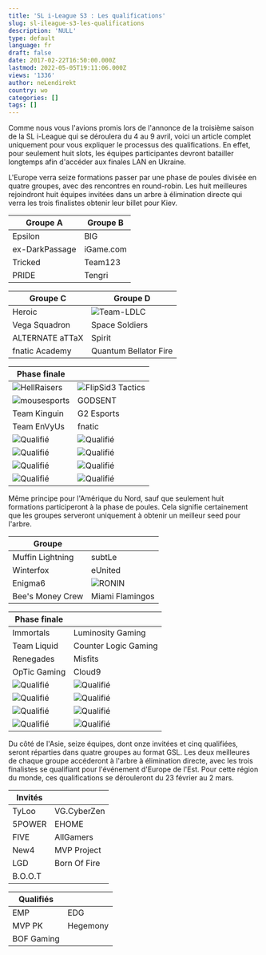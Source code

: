 ```yaml
---
title: 'SL i-League S3 : Les qualifications'
slug: sl-ileague-s3-les-qualifications
description: 'NULL'
type: default
language: fr
draft: false
date: 2017-02-22T16:50:00.000Z
lastmod: 2022-05-05T19:11:06.000Z
views: '1336'
author: neLendirekt
country: wo
categories: []
tags: []
---
```

Comme nous vous l'avions promis lors de l'annonce de la troisième saison de la SL i-League qui se déroulera du 4 au 9 avril, voici un article complet uniquement pour vous expliquer le processus des qualifications. En effet, pour seulement huit slots, les équipes participantes devront batailler longtemps afin d'accéder aux finales LAN en Ukraine.

L'Europe verra seize formations passer par une phase de poules divisée en quatre groupes, avec des rencontres en round-robin. Les huit meilleures rejoindront huit équipes invitées dans un arbre à élimination directe qui verra les trois finalistes obtenir leur billet pour Kiev.

| **Groupe A**   | **Groupe B** |
| -------------- | ------------ |
| Epsilon        | BIG          |
| ex-DarkPassage | iGame.com    |
| Tricked        | Team123      |
| PRIDE          | Tengri       |

| **Groupe C**    | **Groupe D**                                                        |
| --------------- | ------------------------------------------------------------------- |
| Heroic          | ![](/storage/countries/flag/europe_flag_580d21b984714.gif)Team-LDLC |
| Vega Squadron   | Space Soldiers                                                      |
| ALTERNATE aTTaX | Spirit                                                              |
| fnatic Academy  | Quantum Bellator Fire                                               |

| **Phase finale**                                                      |                                                                            |
| --------------------------------------------------------------------- | -------------------------------------------------------------------------- |
| ![](/storage/countries/flag/europe_flag_580d21b984714.gif)HellRaisers | ![](/storage/countries/flag/europe_flag_580d21b984714.gif)FlipSid3 Tactics |
| ![](/storage/countries/flag/europe_flag_580d21b984714.gif)mousesports | GODSENT                                                                    |
| Team Kinguin                                                          | G2 Esports                                                                 |
| Team EnVyUs                                                           | fnatic                                                                     |
| ![](/storage/countries/flag/europe_flag_580d21b984714.gif)Qualifié    | ![](/storage/countries/flag/europe_flag_580d21b984714.gif)Qualifié         |
| ![](/storage/countries/flag/europe_flag_580d21b984714.gif)Qualifié    | ![](/storage/countries/flag/europe_flag_580d21b984714.gif)Qualifié         |
| ![](/storage/countries/flag/europe_flag_580d21b984714.gif)Qualifié    | ![](/storage/countries/flag/europe_flag_580d21b984714.gif)Qualifié         |
| ![](/storage/countries/flag/europe_flag_580d21b984714.gif)Qualifié    | ![](/storage/countries/flag/europe_flag_580d21b984714.gif)Qualifié         |

  
Même principe pour l'Amérique du Nord, sauf que seulement huit formations participeront à la phase de poules. Cela signifie certainement que les groupes serveront uniquement à obtenir un meilleur seed pour l'arbre.

| **Groupe**       |                                                             |
| ---------------- | ----------------------------------------------------------- |
| Muffin Lightning | subtLe                                                      |
| Winterfox        | eUnited                                                     |
| Enigma6          | ![](/storage/countries/flag/na_flag_58176583b5a4d.png)RONIN |
| Bee's Money Crew | Miami Flamingos                                             |

| **Phase finale**                                               |                                                                |
| -------------------------------------------------------------- | -------------------------------------------------------------- |
| Immortals                                                      | Luminosity Gaming                                              |
| Team Liquid                                                    | Counter Logic Gaming                                           |
| Renegades                                                      | Misfits                                                        |
| OpTic Gaming                                                   | Cloud9                                                         |
| ![](/storage/countries/flag/na_flag_58176583b5a4d.png)Qualifié | ![](/storage/countries/flag/na_flag_58176583b5a4d.png)Qualifié |
| ![](/storage/countries/flag/na_flag_58176583b5a4d.png)Qualifié | ![](/storage/countries/flag/na_flag_58176583b5a4d.png)Qualifié |
| ![](/storage/countries/flag/na_flag_58176583b5a4d.png)Qualifié | ![](/storage/countries/flag/na_flag_58176583b5a4d.png)Qualifié |
| ![](/storage/countries/flag/na_flag_58176583b5a4d.png)Qualifié | ![](/storage/countries/flag/na_flag_58176583b5a4d.png)Qualifié |

  
Du côté de l'Asie, seize équipes, dont onze invitées et cinq qualifiées, seront réparties dans quatre groupes au format GSL. Les deux meilleures de chaque groupe accéderont à l'arbre à élimination directe, avec les trois finalistes se qualifiant pour l'événement d'Europe de l'Est. Pour cette région du monde, ces qualifications se dérouleront du 23 février au 2 mars.

| **Invités** |              |
| ----------- | ------------ |
| TyLoo       | VG.CyberZen  |
| 5POWER      | EHOME        |
| FIVE        | AllGamers    |
| New4        | MVP Project  |
| LGD         | Born Of Fire |
| B.O.O.T     |              |

| **Qualifiés** |          |
| ------------- | -------- |
| EMP           | EDG      |
| MVP PK        | Hegemony |
| BOF Gaming    |          |
